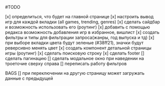 #TODO

[x] определиться, что будет на главной странице
[x] настроить вывод игр для каждой вкладки (all games, trending, genres)
[x] сделать сайдбар и возможность использовать его (роутинг)
[x] добавить с помощью редакса возможность добавления игр в избранное, вишлист
[x] создать фильтры и типы для фильтрации запроса(жанры, год выпуска и тд)
[x] при выборе вкладки цвета будут зеленые (#38ff21), значки будут реверсивно менять цвет
[x] создать компонент детальной страницы игры (роутинг)
[x] сделать поисковую строку
[x] сделать footer
[] сделать пагинацию
[] сделать модальное окно при наведении на троеточие сверху справа
[] переписать работу фильтров

BAGS
[] при переключении на другую страницу может загружать данные с предыдущей

